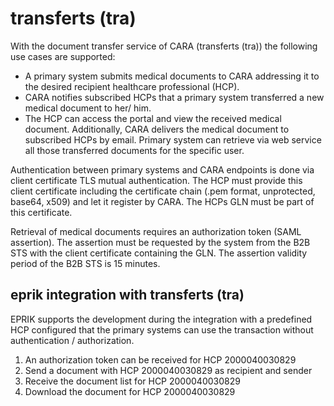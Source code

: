 # transferts (tra)

With the document transfer service of CARA (transferts (tra)) the following use cases are supported: 

* A primary system submits medical documents to CARA addressing it to the desired recipient healthcare professional (HCP). 
* CARA notifies subscribed HCPs that a primary system transferred a new medical document to her/ him. 
* The HCP can access the portal and view the received medical document. Additionally, CARA delivers the medical document to subscribed HCPs by email. Primary system can retrieve via web service all those transferred documents for the specific user.

Authentication between primary systems and CARA endpoints is done via client certificate TLS mutual authentication. The HCP must provide this client certificate including the certificate chain (.pem format, unprotected, base64, x509) and let it register by CARA. The HCPs GLN must be part of this certificate.

Retrieval of medical documents requires an authorization token (SAML assertion). The assertion must be requested by the system from the B2B STS with the client certificate containing the GLN. The assertion validity period of the B2B STS is 15 minutes.


## eprik integration with transferts (tra)

EPRIK supports the development during the integration with a predefined HCP configured that the primary systems can use
the transaction without authentication / authorization.

1. An authorization token can be received for HCP 2000040030829
2. Send a document with HCP 2000040030829 as recipient and sender
3. Receive the document list for HCP 2000040030829
4. Download the document for HCP 2000040030829  